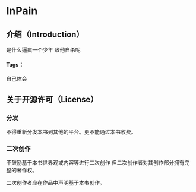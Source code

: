 # InPain
## 介绍（Introduction）

是什么逼疯一个少年 致他自杀呢 

#### Tags：

自己体会 

## 关于开源许可（License）

### 分发

不得重新分发本书到其他的平台。更不能通过本书收费。

### 二次创作

不鼓励基于本书世界观或内容等进行二次创作 但二次创作者对其创作部分拥有完整的著作权。

二次创作者应在作品中声明基于本书创作。
